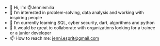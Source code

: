 - 👋 Hi, I’m @Jenniemilia
- 👀 I’m interested in problem-solving, data analysis and working with inspiring people
- 🌱 I’m currently learning SQL, cyber security, dart, algorithms and python
- 💞️ It would be great to collaborate with organizations looking for a trainee or a junior developer
- 📫 How to reach me: jenni.esprit@gmail.com

<!---
Jenniemilia/Jenniemilia is a ✨ special ✨ repository because its `README.md` (this file) appears on your GitHub profile.
You can click the Preview link to take a look at your changes.
--->
